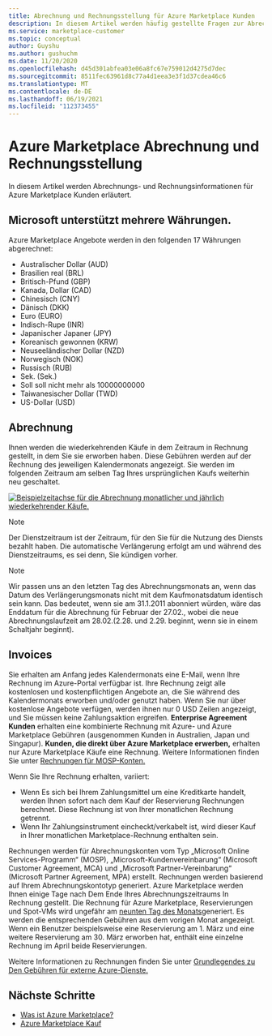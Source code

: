 ```yaml
---
title: Abrechnung und Rechnungsstellung für Azure Marketplace Kunden
description: In diesem Artikel werden häufig gestellte Fragen zur Abrechnung und Rechnungsstellung für Azure Marketplace Kunden beschrieben.
ms.service: marketplace-customer
ms.topic: conceptual
author: Guyshu
ms.author: gushuchm
ms.date: 11/20/2020
ms.openlocfilehash: d45d301abfea03e06a8fc67e759012d4275d7dec
ms.sourcegitcommit: 8511fec63961d8c77a4d1eea3e3f1d37cdea46c6
ms.translationtype: MT
ms.contentlocale: de-DE
ms.lasthandoff: 06/19/2021
ms.locfileid: "112373455"
---
```

# <a name="azure-marketplace-billing-and-invoicing"></a>Azure Marketplace Abrechnung und Rechnungsstellung

In diesem Artikel werden Abrechnungs- und Rechnungsinformationen für Azure Marketplace Kunden erläutert.

## <a name="microsoft-supports-multiple-currencies"></a>Microsoft unterstützt mehrere Währungen.

Azure Marketplace Angebote werden in den folgenden 17 Währungen abgerechnet:

- Australischer Dollar (AUD)
- Brasilien real (BRL)
- Britisch-Pfund (GBP)
- Kanada, Dollar (CAD)
- Chinesisch (CNY)
- Dänisch (DKK)
- Euro (EURO)
- Indisch-Rupe (INR)
- Japanischer Japaner (JPY)
- Koreanisch gewonnen (KRW)
- Neuseeländischer Dollar (NZD)
- Norwegisch (NOK)
- Russisch (RUB)
- Sek. (Sek.)
- Soll soll nicht mehr als 10000000000
- Taiwanesischer Dollar (TWD)
- US-Dollar (USD)

## <a name="billing"></a>Abrechnung

Ihnen werden die wiederkehrenden Käufe in dem Zeitraum in Rechnung gestellt, in dem Sie sie erworben haben. Diese Gebühren werden auf der Rechnung des jeweiligen Kalendermonats angezeigt. Sie werden im folgenden Zeitraum am selben Tag Ihres ursprünglichen Kaufs weiterhin neu geschaltet.

[![Beispielzeitachse für die Abrechnung monatlicher und jährlich wiederkehrender Käufe.](media/billing/billing-charges-recurring.png)](media/billing/billing-charges-recurring.png#lightbox)

>[!NOTE]
> Der Dienstzeitraum ist der Zeitraum, für den Sie für die Nutzung des Diensts bezahlt haben. Die automatische Verlängerung erfolgt am und während des Dienstzeitraums, es sei denn, Sie kündigen vorher.

> [!NOTE]
> Wir passen uns an den letzten Tag des Abrechnungsmonats an, wenn das Datum des Verlängerungsmonats nicht mit dem Kaufmonatsdatum identisch sein kann. Das bedeutet, wenn sie am 31.1.2011 abonniert würden, wäre das Enddatum für die Abrechnung für Februar der 27.02., wobei die neue Abrechnungslaufzeit am 28.02.(2.28. und 2.29. beginnt, wenn sie in einem Schaltjahr beginnt).

## <a name="invoices"></a>Invoices

Sie erhalten am Anfang jedes Kalendermonats eine E-Mail, wenn Ihre Rechnung im Azure-Portal verfügbar ist. Ihre Rechnung zeigt alle kostenlosen und kostenpflichtigen Angebote an, die Sie während des Kalendermonats erworben und/oder genutzt haben. Wenn Sie nur über kostenlose Angebote verfügen, werden ihnen nur 0 USD Zeilen angezeigt, und Sie müssen keine Zahlungsaktion ergreifen. **Enterprise Agreement Kunden** erhalten eine kombinierte Rechnung mit Azure- und Azure Marketplace Gebühren (ausgenommen Kunden in Australien, Japan und Singapur). **Kunden, die direkt über Azure Marketplace erwerben,** erhalten nur Azure Marketplace Käufe eine Rechnung. Weitere Informationen finden Sie unter [Rechnungen für MOSP-Konten.](/azure/cost-management-billing/understand/download-azure-invoice#invoices-for-mosp-billing-accounts)

Wenn Sie Ihre Rechnung erhalten, variiert:

- Wenn Es sich bei Ihrem Zahlungsmittel um eine Kreditkarte handelt, werden Ihnen sofort nach dem Kauf der Reservierung Rechnungen berechnet. Diese Rechnung ist von Ihrer monatlichen Rechnung getrennt.
- Wenn Ihr Zahlungsinstrument eincheckt/verkabelt ist, wird dieser Kauf in Ihrer monatlichen Marketplace-Rechnung enthalten sein.

Rechnungen werden für Abrechnungskonten vom Typ „Microsoft Online Services-Programm“ (MOSP), „Microsoft-Kundenvereinbarung“ (Microsoft Customer Agreement, MCA) und „Microsoft Partner-Vereinbarung“ (Microsoft Partner Agreement, MPA) erstellt. Rechnungen werden basierend auf Ihrem Abrechnungskontotyp generiert. Azure Marketplace werden Ihnen einige Tage nach Dem Ende Ihres Abrechnungszeitraums In Rechnung gestellt. Die Rechnung für Azure Marketplace, Reservierungen und Spot-VMs wird ungefähr am [neunten Tag des Monats](/azure/cost-management-billing/understand/download-azure-invoice#invoices-for-mosp-billing-accounts)generiert. Es werden die entsprechenden Gebühren aus dem vorigen Monat angezeigt. Wenn ein Benutzer beispielsweise eine Reservierung am 1. März und eine weitere Reservierung am 30. März erworben hat, enthält eine einzelne Rechnung im April beide Reservierungen.

Weitere Informationen zu Rechnungen finden Sie unter [Grundlegendes zu Den Gebühren für externe Azure-Dienste.](/azure/cost-management-billing/understand/understand-azure-marketplace-charges)

## <a name="next-steps"></a>Nächste Schritte

- [Was ist Azure Marketplace?](azure-marketplace-overview.md)
- [Azure Marketplace Kauf](azure-purchasing-invoicing.md)
